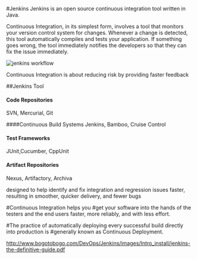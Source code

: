 #Jenkins
Jenkins is an open source continuous integration tool written in Java.

Continuous Integration, in its simplest form, involves a tool that monitors your version control system
for changes. Whenever a change is detected, this tool automatically compiles and tests your application.
If something goes wrong, the tool immediately notifies the developers so that they can fix the issue
immediately.

![jenkins workflow](https://cloud.githubusercontent.com/assets/3624858/8793796/38867792-2f99-11e5-89cf-a2361df0b102.png)

Continuous Integration is about reducing risk by providing faster feedback

##Jenkins Tool

#### Code Repositories
 SVN, Mercurial, Git
 
####Continuous Build Systems
 Jenkins, Bamboo, Cruise Control

#### Test Frameworks
 JUnit,Cucumber, CppUnit

#### Artifact Repositories
 Nexus, Artifactory, Archiva
 
designed to help identify and fix integration and regression issues faster, resulting in
smoother, quicker delivery, and fewer bugs

#Continuous Integration helps you
#get your software into the hands of the testers and the end users faster, more reliably, and with less effort.

#The practice of automatically deploying every successful build directly into production is
#generally known as Continuous Deployment.

http://www.bogotobogo.com/DevOps/Jenkins/images/Intro_install/jenkins-the-definitive-guide.pdf
